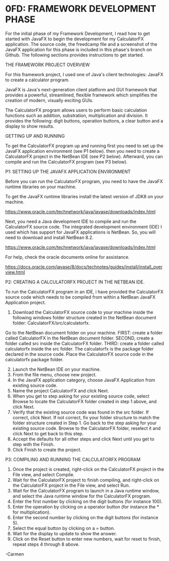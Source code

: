 # 0FD: FRAMEWORK DEVELOPMENT PHASE

For the initial phase of my  Framework Development,  I read how to get started with JavaFX to begin the development for my 
CalculatorFX application.   The source code, the freedcamp file  and a screenshot of the JavaFX application for this phase is included in this phase's branch on Github.  The following sections provides instructions to get started.


THE FRAMEWORK PROJECT OVERVIEW

For this framework project, I used one of Java's client technologies: JavaFX to create a calculator program.  

JavaFX is Java's next-generation client platform and GUI framework that provides a powerful, streamlined, flexible framework which simplifies the creation of modern, visually exciting GUIs.

The CalculatorFX program allows users to perform basic calculation functions such as addition, substration, multiplication and division.  It provides the following:  digit buttons,  operation buttons, a clear button and a display to show results.  

GETTING UP AND RUNNING 
 
To get the CalculatorFX program up and running first you need to set up the JavaFX application environment (see P1 below).   then you need to create a CalculatorFX project in the NetBean IDE (see P2 below).   Afterward, you can compile and run the CalculatorFX program (see P3 below). 


P1: SETTING UP THE JAVAFX APPLICATION ENVIRONMENT

Before you can run the CalculatorFX program, you need to have the JavaFX runtime libraries on your machine.   

To get the JavaFX runtime libraries install the latest version of JDK8 on your machine.

https://www.oracle.com/technetwork/java/javase/downloads/index.html

Next, you need a Java development IDE to compile and run the CalculatorFX source code.    The integrated development environment (IDE) I used which has support for JavaFX applications is NetBean.   So, you will need to download and install   NetBean 8.2.  

https://www.oracle.com/technetwork/java/javase/downloads/index.html

For help, check the oracle documents online for assistance.

https://docs.oracle.com/javase/8/docs/technotes/guides/install/install_overview.html


P2: CREATING A CALCULATORFX PROJECT IN THE NETBEAN IDE.

To run the CalculatorFX program  in an IDE, i have provided the CalculatorFX source code which needs to be compiled from within a NetBean JavaFX Application project.

1. Download the CalculatorFX source code to your machine inside the following windows folder structure created in the NetBean document folder:
CalculatorFX/src/calculatorfx.

Go to the NetBean document folder on your machine.
FIRST:  create a folder called CalculatorFX in the NetBean document folder.
SECOND, create a folder called src inside the CalculatorFX folder.
THIRD: create a folder called calculatorfx inside the src folder.
The calculatorfx is the package folder declared in the source code.  Place the CalculatorFX source code in the calculatorfx package folder.

2. Launch the NetBean IDE on your machine.
3. From the file menu, choose new project.
4. In the JavaFX application category, choose JavaFX Application from existing source code.
5. Name the project CalculatorFX and click Next.
6. When you get to step asking for your existing source code, select Browse to locate the CalculatorFX folder created in step 1 above, and click Next.  
7.  Verify that the existing source code was found in the src folder.  If correct, click Next.  If not correct, fix your folder structure to match the folder structure  created in Step 1.  Go back to the step asking for your existing source code.  Browse to the  CalculatorFX folder, reselect it and click Next to get back to this step.
7.  Accept the defaults for all other steps and click Next until you get to step with the Finish.
8. Click Finish to create the project.


P3: COMPILING AND RUNNING THE CALCULATORFX PROGRAM

1. Once the project is created, right-click on the CalculatorFX project in the File view, and select Compile.
2. Wait for the CalculatorFX project to finish compiling, and 
right-click on the CalculatorFX project in the File view, and select Run.
3. Wait for the CalculatorFX program to launch in a Java runtime window, and select the Java runtime window for the CalculatorFX program.
4. Enter the first number by clicking on the digit buttons (for instance 100).
5. Enter the operation by clicking on a operator button (for instance the * for multiplication).
6. Enter the second number by clicking on the digit buttons (for instance 5).
7. Select the equal button by clicking on a = button.
8.  Wait for the display to update to show the answer.
9.  Click on the Reset button to enter new numbers, wait for reset to finish, repeat steps 4 through 8 above.


 -Carmen

